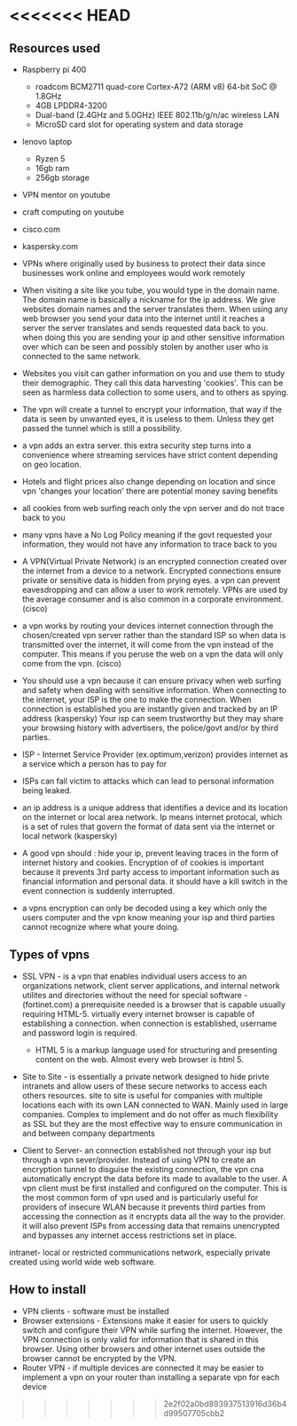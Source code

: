 <<<<<<< HEAD
=======
## Resources used 
* Raspberry pi 400
    * roadcom BCM2711 quad-core Cortex-A72 (ARM v8) 64-bit SoC @ 1.8GHz
    * 4GB LPDDR4-3200
    * Dual-band (2.4GHz and 5.0GHz) IEEE 802.11b/g/n/ac wireless LAN
    * MicroSD card slot for operating system and data storage

* lenovo laptop 
  * Ryzen 5 
  * 16gb ram 
  * 256gb storage 

* VPN mentor on youtube
* craft computing on youtube
* cisco.com
* kaspersky.com
  


* VPNs where originally used by business to protect their data since businesses work online and employees would work remotely 
  
* When visiting a site like you tube, you would type in the domain name. The domain name is basically a nickname for the ip address. We give websites domain names and the server translates them. When using any web browser you send your data into the internet until it reaches a server the server translates and sends requested data back to you. when doing this you are sending your ip and other sensitive information over which can be seen and possibly stolen by another user who is connected to the same network.
  
* Websites you visit can gather information on you and use them to study their demographic. They call this data harvesting 'cookies'. This can be seen as harmless data collection to some users, and to others as spying. 

* The vpn will create a tunnel to encrypt your information, that way if the data is seen by unwanted eyes, it is useless to them. Unless they get passed the tunnel which is still a possibility.
  
* a vpn adds an extra server. this extra security step turns into a convenience where streaming services have strict content depending on geo location. 

* Hotels and flight prices also change depending on location and since vpn 'changes your location' there  are potential money saving benefits

*  all cookies from web surfing reach only the vpn server and do not trace back to you

* many vpns have a No Log Policy meaning if the govt requested your information, they would not have any information to trace back to you


* A VPN(Virtual Private Network) is an encrypted connection created over the internet from a device to a network. Encrypted connections ensure private or sensitive data is hidden from prying eyes. a vpn can prevent eavesdropping and can allow a user to work remotely. VPNs are used by the average consumer and is also common in a corporate environment. (cisco)

* a vpn works by routing your devices internet connection through the chosen/created vpn server rather than the standard ISP so when data is transmitted over the internet, it will come from the vpn instead of the computer. This means if you peruse the web on a vpn the data will only come from the vpn. (cisco)

* You should use a vpn because it can ensure privacy when web surfing  and safety when dealing with sensitive information. When connecting to the internet, your ISP is the one to make the connection. When connection is established you are instantly given and tracked by an IP address (kaspersky) Your isp can seem trustworthy but they may share your browsing history with advertisers, the police/govt and/or by third parties. 

* ISP - Internet Service Provider (ex.optimum,verizon) provides internet as a service which a person has to pay for

* ISPs can fall victim to attacks which can lead to personal information being leaked.

* an ip address is a unique address that identifies a device and its location on the internet or local area network. Ip means internet protocal, which is a set of rules that govern the format of data sent via the internet or local network (kaspersky)

* A  good vpn should : hide your ip, prevent leaving traces in the form of internet history and cookies. Encryption of of cookies is important because it prevents 3rd party access to important information such as financial information and personal data. it should have a kill switch in the event connection is suddenly interrupted.

* a vpns encryption can only be decoded using a key which only the users computer and the vpn know meaning your isp and third parties cannot recognize where what youre doing.

## Types of vpns 
* SSL VPN - is a vpn that enables individual users access to an organizations network, client server applications, and internal network utilites and directories without the need for special software -(fortinet.com) a prerequisite needed is a browser that is capable usually requiring HTML-5. virtually every internet browser is capable of establishing a connection. when connection is established, username and password login is required.
  * HTML 5 is a markup language used for structuring and presenting content on the web. Almost every web browser is html 5.

* Site to Site - is essentially a private network designed to hide privte intranets and allow users of these secure networks to access each others resources. site to site is useful for companies with multiple locations each with its own LAN connected to WAN. Mainly used in large companies. Complex to implement and do not offer as much flexibility as SSL but they are the most effective way to ensure communication in and between company departments

* Client to Server- an connection established not through your isp but through a vpn sever/provider. Instead of using VPN to create an encryption tunnel to disguise the existing connection, the vpn cna automatically encrypt the data before its made to available to the user. A vpn client must be first installed and configured on the computer. This is the most common form of vpn used and is particularly useful for providers of insecure WLAN because it prevents third parties from accessing the connection as it encrypts data all the way to the provider. it will also prevent ISPs from accessing data that remains unencrypted and bypasses  any internet access restrictions set in place.

intranet- local or restricted communications network, especially private created using world wide web software.

## How to install 
* VPN clients - software must be installed 
* Browser extensions - Extensions make it easier for users to quickly switch and configure their VPN while surfing the internet. However, the VPN connection is only valid for information that is shared in this browser. Using other browsers and other internet uses outside the browser cannot be encrypted by the VPN.
* Router VPN - if multiple devices are connected it may be easier to implement a vpn on your router than installing a separate vpn for each device
>>>>>>> 2e2f02a0bd893937513916d36b4d99507705cbb2
